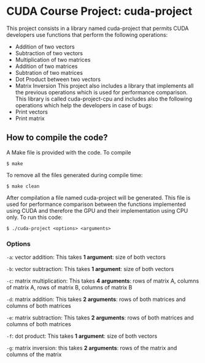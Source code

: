 # CUDA Course Project: cuda-project
This project consists in a library named cuda-project that permits CUDA developers use functions that perform the following operations:
  - Addition of two vectors
  - Subtraction of two vectors
  - Multiplication of two matrices
  - Addition of two matrices
  - Subtration of two matrices
  - Dot Product between two vectors
  - Matrix Inversion
This project also includes a library that implements all the previous operations which is used for performance comparison. This library is called cuda-project-cpu and includes also the following operations which help the developers in case of bugs:
  - Print vectors
  - Print matrix

## How to compile the code?
A Make file is provided with the code. To compile
```
$ make
```

To remove all the files generated during compile time:
````
$ make clean
````

After compilation a file named cuda-project will be generated. This file is used for performance comparison between the functions implemented using CUDA and therefore the GPU and their implementation using CPU only. 
To run this code:
```
$ ./cuda-project <options> <arguments>
```
### Options
```-a```: vector addition: This takes **1 argument**: size of both vectors

```-b```: vector subtraction: This takes **1 argument**: size of both vectors

```-c```: matrix multiplication: This takes **4 arguments**: rows of matrix A, columns of matrix A, rows of matrix B, columns of matrix B

```-d```: matrix addition: This takes **2 arguments**: rows of both matrices and columns of both matrices

```-e```: matrix subtraction: This takes **2 arguments**: rows of both matrices and columns of both matrices

```-f```: dot product: This takes **1 argument**: size of both vectors

```-g```: matrix inversion: this takes **2 arguments**: rows of the matrix and columns of the matrix

